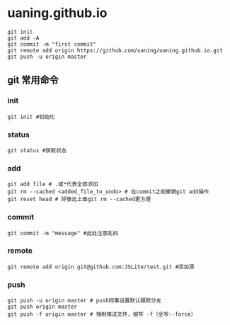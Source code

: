# uaning.github.io

``` 
git init
git add -A
git commit -m "first commit"
git remote add origin https://github.com/uaning/uaning.github.io.git
git push -u origin master
``` 

## git 常用命令

### init
``` 
git init #初始化
``` 
### status
``` 
git status #获取状态
``` 
### add
``` 
git add file # .或*代表全部添加
git rm --cached <added_file_to_undo> # 在commit之前撤销git add操作
git reset head # 好像比上面git rm --cached更方便
```
### commit
```
git commit -m "message" #此处注意乱码
```
### remote
```
git remote add origin git@github.com:JSLite/test.git #添加源
```
### push
```
git push -u origin master # push同事设置默认跟踪分支  
git push origin master  
git push -f origin master # 强制推送文件，缩写 -f（全写--force）
```
